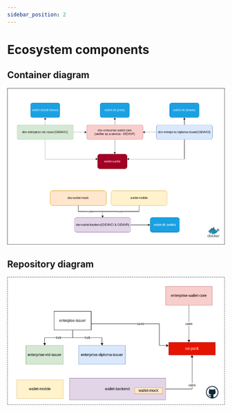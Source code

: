 ```yaml
---
sidebar_position: 2
---
```


# Ecosystem components

## Container diagram

![Component Diagram](../../static/img/diagrams/container.drawio.png)


## Repository diagram
![Repository Diagram](../../static/img/diagrams/git.drawio.png)